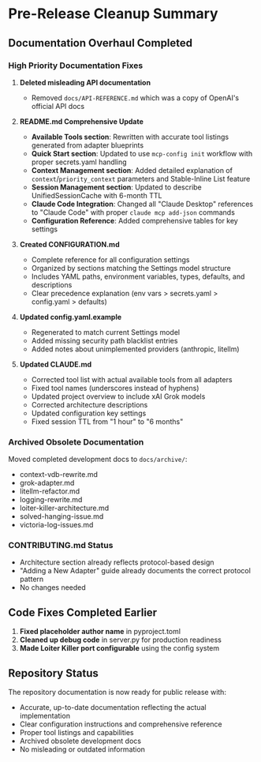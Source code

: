 # Pre-Release Cleanup Summary

## Documentation Overhaul Completed

### High Priority Documentation Fixes

1. **Deleted misleading API documentation**
   - Removed `docs/API-REFERENCE.md` which was a copy of OpenAI's official API docs

2. **README.md Comprehensive Update**
   - **Available Tools section**: Rewritten with accurate tool listings generated from adapter blueprints
   - **Quick Start section**: Updated to use `mcp-config init` workflow with proper secrets.yaml handling
   - **Context Management section**: Added detailed explanation of `context`/`priority_context` parameters and Stable-Inline List feature
   - **Session Management section**: Updated to describe UnifiedSessionCache with 6-month TTL
   - **Claude Code Integration**: Changed all "Claude Desktop" references to "Claude Code" with proper `claude mcp add-json` commands
   - **Configuration Reference**: Added comprehensive tables for key settings

3. **Created CONFIGURATION.md**
   - Complete reference for all configuration settings
   - Organized by sections matching the Settings model structure
   - Includes YAML paths, environment variables, types, defaults, and descriptions
   - Clear precedence explanation (env vars > secrets.yaml > config.yaml > defaults)

4. **Updated config.yaml.example**
   - Regenerated to match current Settings model
   - Added missing security path blacklist entries
   - Added notes about unimplemented providers (anthropic, litellm)

5. **Updated CLAUDE.md**
   - Corrected tool list with actual available tools from all adapters
   - Fixed tool names (underscores instead of hyphens)
   - Updated project overview to include xAI Grok models
   - Corrected architecture descriptions
   - Updated configuration key settings
   - Fixed session TTL from "1 hour" to "6 months"

### Archived Obsolete Documentation
Moved completed development docs to `docs/archive/`:
- context-vdb-rewrite.md
- grok-adapter.md
- litellm-refactor.md
- logging-rewrite.md
- loiter-killer-architecture.md
- solved-hanging-issue.md
- victoria-log-issues.md

### CONTRIBUTING.md Status
- Architecture section already reflects protocol-based design
- "Adding a New Adapter" guide already documents the correct protocol pattern
- No changes needed

## Code Fixes Completed Earlier

1. **Fixed placeholder author name** in pyproject.toml
2. **Cleaned up debug code** in server.py for production readiness
3. **Made Loiter Killer port configurable** using the config system

## Repository Status

The repository documentation is now ready for public release with:
- Accurate, up-to-date documentation reflecting the actual implementation
- Clear configuration instructions and comprehensive reference
- Proper tool listings and capabilities
- Archived obsolete development docs
- No misleading or outdated information